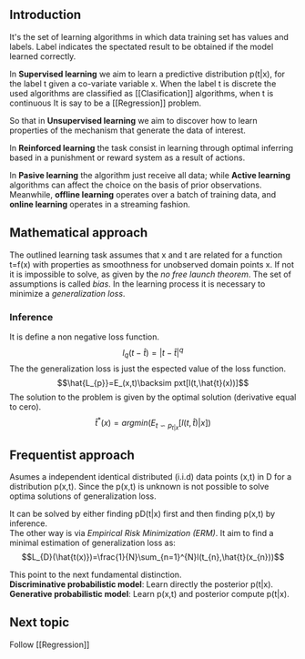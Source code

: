## Introduction
It's the set of learning algorithms in which data training set has values and labels. Label indicates the spectated result to be obtained if the model learned correctly. 

In **Supervised learning** we aim to learn a predictive distribution p(t|x), for the label t given a co-variate variable x. When the label t is discrete the used algorithms are classified as [[Clasification]] algorithms,  when t is continuous It is say to be a [[Regression]] problem.

So that in **Unsupervised learning** we aim to discover how to learn properties of the mechanism that generate the data of interest.

In **Reinforced learning** the task consist in learning through optimal inferring based in a punishment or reward system as a result of actions.

In **Pasive learning** the algorithm just receive all data; while **Active learning** algorithms can affect the choice on the basis of prior observations.
Meanwhile, **offline learning** operates over a batch of training data, and **online learning** operates in a streaming fashion.

## Mathematical approach

The outlined learning task assumes that x and t are related for a function t=f(x) with properties as smoothness for unobserved domain points x. If not it is impossible to solve, as given by the *no free launch theorem*. The set of assumptions is called *bias*. In the learning process it is necessary to minimize a *generalization loss*.

### Inference
It is define a non negative loss function.
$$l_{q}(t-\hat{t})=|t-\hat{t}|^{q}$$
The the generalization loss is just the espected value of the loss function.
$$\hat{L_{p}}=E_(x,t)\backsim pxt[l(t,\hat{t}(x))]$$
The solution to the problem is given by the optimal solution (derivative equal to cero).
$$\hat{t}^{*}(x)=argmin(E_{t\backsim p_{t|x}}[l(t,\hat{t})|x])$$
## Frequentist approach
Asumes a independent identical distributed (i.i.d) data points (x,t) in D for a distribution p(x,t). Since the p(x,t) is unknown is not possible to solve optima solutions of generalization loss.

It can be solved by either finding pD(t|x) first and then finding p(x,t) by inference. <br>
The other way is via *Empirical Risk Minimization (ERM)*. It aim to find a minimal estimation of generalization loss as:
$$L_{D}(\hat{t(x)})=\frac{1}{N}\sum_{n=1}^{N}l(t_{n},\hat{t}(x_{n}))$$

This point to the next fundamental distinction.<br>
**Discriminative probabilistic model**: Learn directly the posterior p(t|x).<br>
**Generative probabilistic model**: Learn p(x,t) and posterior compute p(t|x).<br>
## Next topic
Follow [[Regression]]

